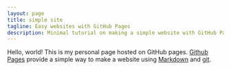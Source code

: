 ```yaml
--- 
layout: page 
title: simple site 
tagline: Easy websites with GitHub Pages 
description: Minimal tutorial on making a simple website with GitHub Pages
--- 
```

Hello, world! This is my personal page hosted on GitHub pages. 
[Github Pages](https://pages.github.com) provide a simple way to make a 
website using 
[Markdown](https://daringfireball.net/projects/markdown/) and 
[git](https://git-scm.com).